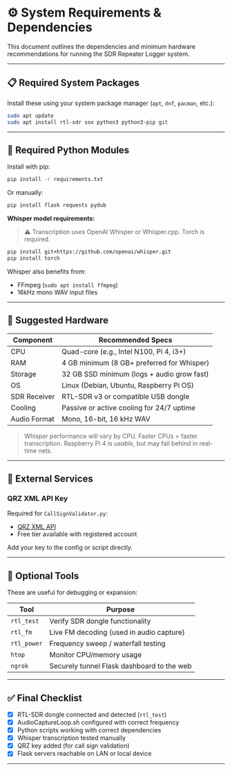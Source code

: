 # ⚙️ System Requirements & Dependencies

This document outlines the dependencies and minimum hardware recommendations for running the SDR Repeater Logger system.

---

## 📋 Required System Packages

Install these using your system package manager (`apt`, `dnf`, `pacman`, etc.):

```bash
sudo apt update
sudo apt install rtl-sdr sox python3 python3-pip git
```

---

## 🐍 Required Python Modules

Install with pip:

```bash
pip install -r requirements.txt
```

Or manually:

```bash
pip install flask requests pydub
```

**Whisper model requirements:**
> ⚠️ Transcription uses OpenAI Whisper or Whisper.cpp. Torch is required.

```bash
pip install git+https://github.com/openai/whisper.git
pip install torch
```

Whisper also benefits from:
- FFmpeg (`sudo apt install ffmpeg`)
- 16kHz mono WAV input files

---

## 🧊 Suggested Hardware

| Component       | Recommended Specs                          |
|----------------|---------------------------------------------|
| CPU            | Quad-core (e.g., Intel N100, Pi 4, i3+)     |
| RAM            | 4 GB minimum (8 GB+ preferred for Whisper)  |
| Storage        | 32 GB SSD minimum (logs + audio grow fast)  |
| OS             | Linux (Debian, Ubuntu, Raspberry Pi OS)     |
| SDR Receiver   | RTL-SDR v3 or compatible USB dongle         |
| Cooling        | Passive or active cooling for 24/7 uptime   |
| Audio Format   | Mono, 16-bit, 16 kHz WAV                    |

> Whisper performance will vary by CPU. Faster CPUs = faster transcription.
> Raspberry Pi 4 is *usable*, but may fall behind in real-time nets.

---

## 🔐 External Services

### QRZ XML API Key
Required for `CallSignValidator.py`:
- [QRZ XML API](https://www.qrz.com/page/xml_data.html)
- Free tier available with registered account

Add your key to the config or script directly.

---

## 🧪 Optional Tools

These are useful for debugging or expansion:

| Tool           | Purpose                                       |
|----------------|-----------------------------------------------|
| `rtl_test`     | Verify SDR dongle functionality               |
| `rtl_fm`       | Live FM decoding (used in audio capture)      |
| `rtl_power`    | Frequency sweep / waterfall testing           |
| `htop`         | Monitor CPU/memory usage                      |
| `ngrok`        | Securely tunnel Flask dashboard to the web    |

---

## ✅ Final Checklist

- [x] RTL-SDR dongle connected and detected (`rtl_test`)
- [x] AudioCaptureLoop.sh configured with correct frequency
- [x] Python scripts working with correct dependencies
- [x] Whisper transcription tested manually
- [x] QRZ key added (for call sign validation)
- [x] Flask servers reachable on LAN or local device

---